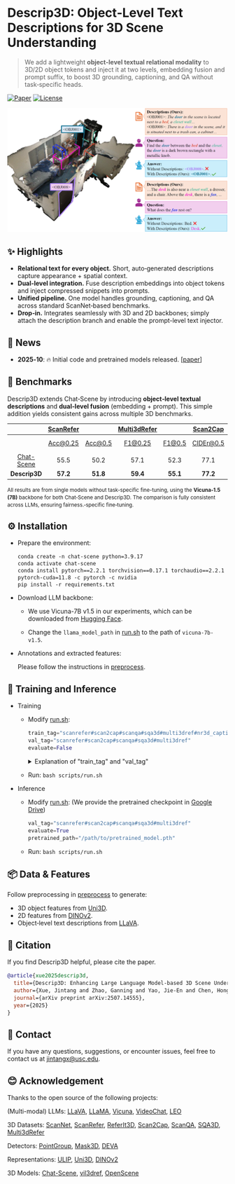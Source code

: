 # Descrip3D: Object‑Level Text Descriptions for 3D Scene Understanding

> We add a lightweight **object-level textual relational modality** to 3D/2D object tokens and inject it at two levels, embedding fusion and prompt suffix, to boost 3D grounding, captioning, and QA without task‑specific heads.
<p align="left">
  <a href="https://arxiv.org/abs/2507.14555"><img alt="Paper" src="https://img.shields.io/badge/arXiv-Descrip3D-b31b1b"></a>
  <a href="LICENSE"><img alt="License" src="https://img.shields.io/badge/License-MIT-green"></a>
</p>
<p align="center">
  <img src="assets/intro.png" alt="Descrip3D intro" width="600"/>
</p>



## ✨ Highlights

* **Relational text for every object.** Short, auto‑generated descriptions capture appearance + spatial context.
* **Dual‑level integration.** Fuse description embeddings into object tokens and inject compressed snippets into prompts.
* **Unified pipeline.** One model handles grounding, captioning, and QA across standard ScanNet‑based benchmarks.
* **Drop‑in.** Integrates seamlessly with 3D and 2D backbones; simply attach the description branch and enable the prompt-level text injector.



## 📰 News

* **2025‑10**: 🔥 Initial code and pretrained models released. [[paper](https://arxiv.org/abs/2507.14555)]



## 🔬 Benchmarks

Descrip3D extends Chat‑Scene by introducing **object‑level textual descriptions** and **dual‑level fusion** (embedding + prompt). This simple addition yields consistent gains across multiple 3D benchmarks.

  |      	| [ScanRefer](https://github.com/daveredrum/ScanRefer) 	|         	| [Multi3dRefer](https://github.com/3dlg-hcvc/M3DRef-CLIP)	|        	|  [Scan2Cap](https://github.com/daveredrum/Scan2Cap) 	|            	| [ScanQA](https://github.com/ATR-DBI/ScanQA)  	|        	| [SQA3D](https://github.com/SilongYong/SQA3D) 	|         	|
  |:----:	|:---------:	|:-------:	|:------:	|:------:	|:---------:	|:----------:	|:------------:	|:------:	|:-----:	|:-----:	|
  |      	|  Acc@0.25 	| Acc@0.5 	|    F1@0.25   	| F1@0.5 	|  CIDEr@0.5 	| B-4@0.5 	| CIDEr 	| B-4 	|    EM  	|    EM-R  	|
  | [Chat-Scene](https://github.com/ZzZZCHS/Chat-Scene/tree/dev) 	|    55.5   	|   50.2  	|  57.1 	|  52.3  	|    77.1  	|    **36.3**    	|     87.7      	|    14.3  	|  54.6  |  57.5  |
   **Descrip3D**	|   **57.2**    	|  **51.8**   	|  **59.4**  	|  **55.1**  	|   **77.2**    	|    34.5    	|     **93.7**     	|  **14.5**  | **55.7** | **58.4** |

<small>All results are from single models without task-specific fine-tuning, using the **Vicuna‑1.5 (7B)** backbone for both Chat‑Scene and Descrip3D. The comparison is fully consistent across LLMs, ensuring fairness.‑specific fine‑tuning. </small>

## ⚙️ Installation

- Prepare the environment:
  
  ```shell
  conda create -n chat-scene python=3.9.17
  conda activate chat-scene
  conda install pytorch==2.2.1 torchvision==0.17.1 torchaudio==2.2.1 pytorch-cuda=11.8 -c pytorch -c nvidia
  pip install -r requirements.txt
  ```
  
- Download LLM backbone:
  -  We use Vicuna-7B v1.5 in our experiments, which can be downloaded from [Hugging Face](https://huggingface.co/lmsys/vicuna-7b-v1.5).

  - Change the `llama_model_path` in [run.sh](./scripts/run.sh) to the path of `vicuna-7b-v1.5`.
  

- Annotations and extracted features:
  
  Please follow the instructions in [preprocess](preprocess/).


## 🚀 Training and Inference

- Training
  - Modify [run.sh](scripts/run.sh):
    ```python
    train_tag="scanrefer#scan2cap#scanqa#sqa3d#multi3dref#nr3d_caption#obj_align"
    val_tag="scanrefer#scan2cap#scanqa#sqa3d#multi3dref"
    evaluate=False
    ```

    <details>
    <summary> Explanation of "train_tag" and "val_tag" </summary>

    - Use `#` to seperate different datasets

    - Datasets:
      - `scanrefer`: [ScanRefer](https://github.com/daveredrum/ScanRefer) Dataset
      - `scan2cap`: [Scan2Cap](https://github.com/daveredrum/Scan2Cap) Dataset
      - `scanqa`: [ScanQA](https://github.com/ATR-DBI/ScanQA) Dataset
      - `sqa3d`: [SQA3D](https://github.com/SilongYong/SQA3D) Dataset
      - `multi3dref`: [Multi3dRefer](https://github.com/3dlg-hcvc/M3DRef-CLIP) Dataset
      - `nr3d_caption`: A captioning dataset originated from [Nr3D](https://github.com/referit3d/referit3d).
      - `obj_align`: A dataset originated from ScanRefer to align the object identifiers with object tokens.

    </details>
  - Run: `bash scripts/run.sh`


- Inference
  
  - Modify [run.sh](scripts/run.sh): (We provide the pretrained checkpoint in [Google Drive](https://drive.google.com/file/d/1Ziz7Be9l6MEbn3Qmlyr9gv42C0iJQgAn/view?usp=sharing))
  
    ```python
    val_tag="scanrefer#scan2cap#scanqa#sqa3d#multi3dref"
    evaluate=True
    pretrained_path="/path/to/pretrained_model.pth"
    ```
  
  - Run: `bash scripts/run.sh`
 

## 📦 Data & Features

Follow preprocessing in [preprocess](preprocess/) to generate:
- 3D object features from [Uni3D](https://github.com/baaivision/Uni3D).
- 2D features from [DINOv2](https://github.com/facebookresearch/dinov2).
- Object‑level text descriptions from [LLaVA](https://llava-vl.github.io/).


## 📄 Citation

If you find Descrip3D helpful, please cite the paper.

```bibtex
@article{xue2025descrip3d,
  title={Descrip3D: Enhancing Large Language Model-based 3D Scene Understanding with Object-Level Text Descriptions},
  author={Xue, Jintang and Zhao, Ganning and Yao, Jie-En and Chen, Hong-En and Hu, Yue and Chen, Meida and You, Suya and Kuo, C-C Jay},
  journal={arXiv preprint arXiv:2507.14555},
  year={2025}
}
```

## 💬 Contact

If you have any questions, suggestions, or encounter issues, feel free to contact us at jintangx@usc.edu.

## 😊 Acknowledgement

Thanks to the open source of the following projects:

(Multi-modal) LLMs:
[LLaVA](https://llava-vl.github.io/),
[LLaMA](https://github.com/facebookresearch/llama), 
[Vicuna](https://github.com/lm-sys/FastChat),
[VideoChat](https://github.com/OpenGVLab/Ask-Anything/tree/main/video_chat), 
[LEO](https://github.com/embodied-generalist/embodied-generalist)

3D Datasets:
[ScanNet](https://github.com/ScanNet/ScanNet), 
[ScanRefer](https://github.com/daveredrum/ScanRefer), 
[ReferIt3D](https://github.com/referit3d/referit3d), 
[Scan2Cap](https://github.com/daveredrum/Scan2Cap), 
[ScanQA](https://github.com/ATR-DBI/ScanQA), 
[SQA3D](https://github.com/SilongYong/SQA3D), 
[Multi3dRefer](https://github.com/3dlg-hcvc/M3DRef-CLIP)

Detectors:
[PointGroup](https://github.com/dvlab-research/PointGroup), 
[Mask3D](https://github.com/JonasSchult/Mask3D),
[DEVA](https://github.com/hkchengrex/Tracking-Anything-with-DEVA)

Representations:
[ULIP](https://github.com/salesforce/ULIP), 
[Uni3D](https://github.com/baaivision/Uni3D),
[DINOv2](https://github.com/facebookresearch/dinov2)

3D Models:
[Chat-Scene](https://github.com/ZzZZCHS/Chat-Scene/tree/dev),
[vil3dref](https://github.com/cshizhe/vil3dref),
[OpenScene](https://github.com/pengsongyou/openscene)
